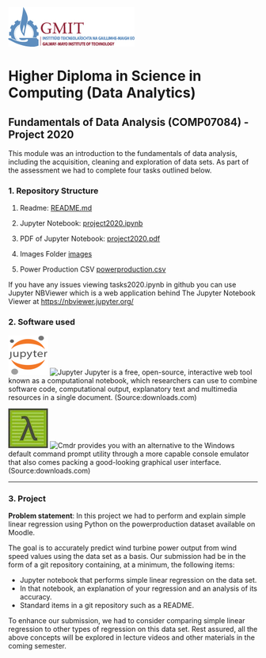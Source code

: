 ![GMIT Logo](https://github.com/Munster2020/HDIP_CSDA_COMP08050_PROJECT/blob/main/GMIT_Logo.jpg)
# Higher Diploma in Science in Computing (Data Analytics)
## Fundamentals of Data Analysis (COMP07084) - Project 2020
This module was an introduction to the fundamentals of data analysis, including the acquisition, cleaning and exploration of data sets. As part of the assessment we had to complete four tasks outlined below.

### 1. Repository Structure
1. Readme:
[README.md](https://github.com/Munster2020/HDIP_CSDA_COMP07084_PROJECT/blob/main/README.md)

2. Jupyter Notebook:
[project2020.ipynb](https://github.com/Munster2020/HDIP_CSDA_COMP07084_PROJECT/blob/main/project2020.ipynb)

3. PDF of Jupyter Notebook:
[project2020.pdf](https://github.com/Munster2020/HDIP_CSDA_COMP07084_PROJECT/blob/main/project2020.pdf)

4. Images Folder
[images](https://github.com/Munster2020/HDIP_CSDA_COMP07084_PROJECT/tree/main/images)

4. Power Production CSV
[powerproduction.csv](https://github.com/Munster2020/HDIP_CSDA_COMP07084_PROJECT/blob/main/powerproduction.csv)

If you have any issues viewing tasks2020.ipynb in github you can use Jupyter NBViewer which is a web application behind The Jupyter Notebook Viewer at https://nbviewer.jupyter.org/

### 2. Software used

![logo](https://github.com/Munster2020/HDIP_CSDA_COMP07084_PROJECT/blob/main/images/JupyterN.png "Jupyter")
![Jupyter](https://jupyter.org/) Jupyter is a free, open-source, interactive web tool known as a computational notebook, which researchers can use to combine software code, computational output, explanatory text and multimedia resources in a single document. (Source:downloads.com)

![logo](https://github.com/Munster2020/HDIP_CSDA_COMP07084_PROJECT/blob/main/images/cmdr.png "Cmder")
![Cmdr](https://cmder.net/) provides you with an alternative to the Windows default command prompt utility through a more capable console emulator that also comes packing a good-looking graphical user interface. (Source:downloads.com)

---
### 3. Project

__Problem statement__: In this project we had to perform and explain simple linear regression using Python on the powerproduction dataset available on Moodle.

The goal is to accurately predict wind turbine power output from wind speed values using the data set as a basis. Our submission had be in the form of a git repository containing, at a minimum, the following items:

- Jupyter notebook that performs simple linear regression on the data set.
- In that notebook, an explanation of your regression and an analysis of its accuracy.
- Standard items in a git repository such as a README.

To enhance our submission, we had to consider comparing simple linear regression to other types of regression on this data set. Rest assured, all the above concepts will be explored in lecture videos and other materials in the coming semester.

